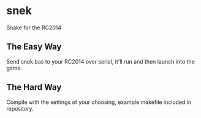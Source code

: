 # snek

Snake for the RC2014

## The Easy Way

Send snek.bas to your RC2014 over serial, it'll run and then launch into the game.

## The Hard Way

Compile with the settings of your choosing, example makefile included in repository.
